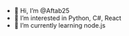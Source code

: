 - 👋 Hi, I’m @Aftab25
- 👀 I’m interested in Python, C#, React
- 🌱 I’m currently learning node.js

<!---
Aftab25/Aftab25 is a ✨ special ✨ repository because its `README.md` (this file) appears on your GitHub profile.
You can click the Preview link to take a look at your changes.
--->
